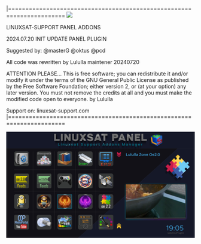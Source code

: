 |======================================================================
![](https://komarev.com/ghpvc/?username=Belfagor2005)

LINUXSAT-SUPPORT PANEL ADDONS

2024.07.20 INIT UPDATE PANEL PLUGIN

Suggested by:
@masterG
@oktus
@pcd

All code was rewritten 
by Lululla
maintener
20240720

ATTENTION PLEASE...
This is free software; you can redistribute it and/or modify it under
the terms of the GNU General Public License as published by the Free
Software Foundation; either version 2, or (at your option) any later
version.
You must not remove the credits at
all and you must make the modified
code open to everyone. by Lululla

Support on:
linuxsat-support.com
|======================================================================

<img src="https://raw.githubusercontent.com/Belfagor2005/LinuxsatPanel/main/screenshot/screenshot.png?token=GHSAT0AAAAAACUSXBJRUSGOCJXI4KIO7KVWZVFMIMQ">

